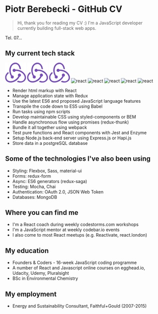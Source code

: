 # Piotr Berebecki - GitHub CV

> Hi, thank you for reading my CV :) 
> I'm a JavaScript developer currently building full-stack web apps.

Tel. 07...

## My current tech stack

![react](https://github.com/PiotrBerebecki/PiotrBerebecki/blob/master/assets/logo/redux-logo-64.png)
![react](https://github.com/PiotrBerebecki/PiotrBerebecki/blob/master/assets/logo/redux-logo-64.png)
![react](https://github.com/PiotrBerebecki/PiotrBerebecki/blob/master/assets/logo/redux-logo-64.png)
![react](https://avatars.githubusercontent.com/u/7143770?v=3&s=64)
![react](https://avatars.githubusercontent.com/u/7143770?v=3&s=64)
![react](https://avatars.githubusercontent.com/u/7143770?v=3&s=64)
![react](https://avatars.githubusercontent.com/u/7143770?v=3&s=64)
![react](https://avatars.githubusercontent.com/u/7143770?v=3&s=64)


- Render html markup with React
- Manage application state with Redux
- Use the latest ES6 and proposed JavaScript language features
- Transpile the code down to ES5 using Babel
- Run tasks using npm scripts
- Develop maintainable CSS using styled-components or BEM
- Handle asynchronous flow using promises (redux-thunk)
- Bundle it all together using webpack
- Test pure functions and React components with Jest and Enzyme
- Setup Node.js back-end server using Express.js or Hapi.js
- Store data in a postgreSQL database

## Some of the technologies I've also been using
- Styling: Flexbox, Sass, material-ui
- Forms: redux-form
- Async: ES6 generators (redux-saga)
- Testing: Mocha, Chai
- Authentication: OAuth 2.0, JSON Web Token
- Databases: MongoDB

## Where you can find me
- I'm a React coach during weekly codestorms.com workshops
- I'm a JavaScript mentor at weekly codebar.io events
- I also come to most React meetups (e.g. Reactivate, react.london)

## My education
- Founders & Coders - 16-week JavaScript coding programme
- A number of React and Javascript online courses on egghead.io, Udacity, Udemy, Pluralsight
- BSc in Environmental Chemistry

## My employment
- Energy and Sustainability Consultant, Faithful+Gould (2007-2015)
